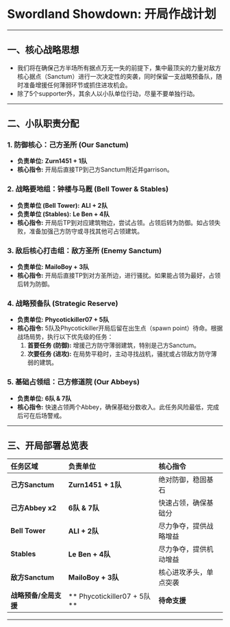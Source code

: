 # Swordland Showdown: 开局作战计划
---

## 一、核心战略思想

- 我们将在确保己方半场所有据点万无一失的前提下，集中最顶尖的力量对敌方核心据点（Sanctum）进行一次决定性的突袭，同时保留一支战略预备队，随时准备增援任何薄弱环节或抓住进攻机会。
- 除了5个supporter外，其余人以小队单位行动，尽量不要单独行动。

---

## 二、小队职责分配

### 1. 防御核心：己方圣所 (Our Sanctum)
* **负责单位:** **Zurn1451 + 1队**
* **核心指令:** 开局后直接TP到己方Sanctum附近并garrison。

### 2. 战略要地组：钟楼与马厩 (Bell Tower & Stables)
* **负责单位 (Bell Tower):** **ALI + 2队**
* **负责单位 (Stables):** **Le Ben + 4队**
* **核心指令:** 开局后TP到对应建筑物边，尝试占领。占领后转为防御。如占领失败，准备加强己方防守或寻找其他可占领建筑。

### 3. 敌后核心打击组：敌方圣所 (Enemy Sanctum)
* **负责单位:** **MailoBoy + 3队**
* **核心指令:** 开局后直接TP到对方圣所边，进行骚扰。如果能占领为最好，占领后转为防御。

### 4. 战略预备队 (Strategic Reserve)
* **负责单位:** **Phycotickiller07 + 5队**
* **核心指令:** 5队及Phycotickiller开局后留在出生点（spawn point）待命。根据战场局势，执行以下优先级的任务：
    1.  **首要任务 (防御):** 增援己方防守薄弱建筑，特别是己方Sanctum。
    2.  **次要任务 (进攻):** 在局势平稳时，主动寻找战机，骚扰或占领敌方防守薄弱的建筑。

### 5. 基础占领组：己方修道院 (Our Abbeys)
* **负责单位:** **6队 & 7队**
* **核心指令:** 快速占领两个Abbey，确保基础分数收入。此任务风险最低，完成后可在后场警戒。

---

## 三、开局部署总览表

| 任务区域 | 负责单位 | 核心指令 |
| :--- | :--- | :--- |
| **己方Sanctum** | **Zurn1451 + 1队** | 绝对防御，稳固基石 |
| **己方Abbey x2** | **6队 & 7队** | 快速占领，确保基础分 |
| **Bell Tower**| **ALI + 2队** | 尽力争夺，提供战略增益 |
| **Stables** | **Le Ben + 4队** | 尽力争夺，提供机动增益 |
| **敌方Sanctum** | **MailoBoy + 3队** |  核心进攻矛头，单点突袭 |
| **战略预备/全局支援**| ** Phycotickiller07 + 5队 ** |  **待命支援** |

---
